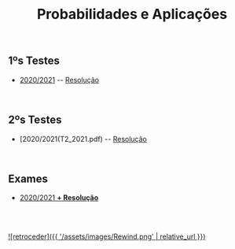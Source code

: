 <br>

<h1 align="center">Probabilidades e Aplicações</h1>

<br>

## 1ºs Testes
* [2020/2021](T1_2021.pdf) -- [Resolução](T1_2021_res.pdf)

<br>

## 2ºs Testes
* [2020/2021(T2_2021.pdf) -- [Resolução](T2_2021_res.pdf)
<br>

## Exames
* [2020/2021 **+ Resolução**](E_2021+res.pdf)

<br><br>

[![retroceder]({{ '/assets/images/Rewind.png' | relative_url }})](https://david81820.github.io/Recursos-LCC/PA)